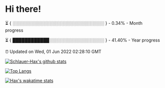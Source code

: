 # Hi there!

⏳ { ░░░░░░░░░░░░░░░░░░░░░░░░░░░░░░ } - 0.34% - Month progress

⏳ { ████████████░░░░░░░░░░░░░░░░░░ } - 41.40% - Year progress

⏰ Updated on Wed, 01 Jun 2022 02:28:10 GMT


[![Schlauer-Hax's github stats](https://github-readme-stats.vercel.app/api?username=Schlauer-Hax&show_icons=true&theme=dark&count_private=true)](https://github.com/Schlauer-Hax)


[![Top Langs](https://github-readme-stats.vercel.app/api/top-langs/?username=Schlauer-Hax&layout=compact&theme=dark)](https://github.com/Schlauer-Hax?tab=repositories)


[![Hax's wakatime stats](https://github-readme-stats.vercel.app/api/wakatime?username=Hax&theme=dark)](https://wakatime.com/@Hax)

